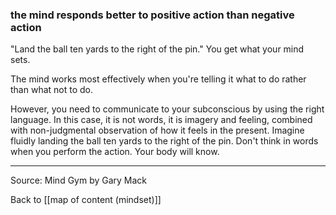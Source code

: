 ### the mind responds better to positive action than negative action

"Land the ball ten yards to the right of the pin." You get what your mind sets. 

The mind works most effectively when you're telling it what to do rather than what not to do. 

However, you need to communicate to your subconscious by using the right language. In this case, it is not words, it is imagery and feeling, combined with non-judgmental observation of how it feels in the present. Imagine fluidly landing the ball ten yards to the right of the pin. Don't think in words when you perform the action. Your body will know.

---

Source: Mind Gym by Gary Mack

Back to [[map of content (mindset)]]